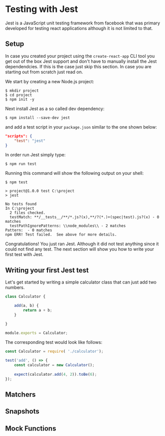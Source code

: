 # Testing with Jest

Jest is a JavaScript unit testing framework from facebook that was primary developed for testing react applications although it is not limited to that.

## Setup

In case you created your project using the `create-react-app` CLI tool you get out of the box Jest support and don't have to manually install the Jest dependendcies. If this is the case just skip this section. In case you are starting out from scratch just read on.

We start by creating a new Node.js project:

```
$ mkdir project
$ cd project
$ npm init -y
```

Next install Jest as a so called dev dependency:

```
$ npm install --save-dev jest
```

and add a test script in your `package.json` similar to the one shown below:

```json
"scripts": {
    "test": "jest"
}
```

In order run Jest simply type:

```
$ npm run test
```

Running this command will show the following output on your shell:
```
$ npm test

> project@1.0.0 test C:\project
> jest

No tests found
In C:\project
  2 files checked.
  testMatch: **/__tests__/**/*.js?(x),**/?(*.)+(spec|test).js?(x) - 0 matches
  testPathIgnorePatterns: \\node_modules\\ - 2 matches
Pattern:  - 0 matches
npm ERR! Test failed.  See above for more details.
```
Congratulations! You just ran Jest. Although it did not test anything since it could not find any test. The next section will show you how to write your first test with Jest.

## Writing your first Jest test

Let's get started by writing a simple calculator class that can just add two numbers.

```javascript
class Calculator {

    add(a, b) {
        return a + b;
    }

}

module.exports = Calculator;
```

The corresponding test would look like follows:

```javascript
const Calculator = require( './calculator');

test('add', () => {
    const calculator = new Calculator();
    
    expect(calculator.add(4, 2)).toBe(6);
});
```

## Matchers
## Snapshots
## Mock Functions
